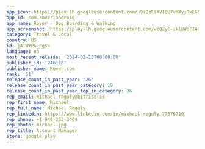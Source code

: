 ```yaml
---
app_icon: https://play-lh.googleusercontent.com/u9iBzElXVIQU7vRXyjDvFGSb1kTx3otkQ9bSkLCxyO6cX_Z3q5pvza6zudwbyQZZsUg
app_id: com.rover.android
app_name: Rover - Dog Boarding & Walking
app_screenshot: https://play-lh.googleusercontent.com/wcQZyG-iklUWoFIAa5iOXwVSzdr1Oas6DbpONn1mAb6KcTqo5B9Mqog2jgk-TdnpAI0J
category: Travel & Local
country: US
id: jATWYPG_pgsx
language: en
most_recent_release: '2024-02-13T00:00:00'
publisher_id: '246118'
publisher_name: Rover.com
rank: '51'
release_count_in_past_year: '26'
release_count_in_past_year_category: 19
release_count_in_past_year_top_in_category: 36
rep_email: michael.roguly@bitrise.io
rep_first_name: Michael
rep_full_name: Michael Roguly
rep_linkedin: https://www.linkedin.com/in/michael-roguly-77376710
rep_phone: +1 949-233-3404
rep_photo: michael.jpg
rep_title: Account Manager
store: google_play
---
```

